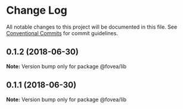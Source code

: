 # Change Log

All notable changes to this project will be documented in this file.
See [Conventional Commits](https://conventionalcommits.org) for commit guidelines.

<a name="0.1.2"></a>
## 0.1.2 (2018-06-30)




**Note:** Version bump only for package @fovea/lib

<a name="0.1.1"></a>
## 0.1.1 (2018-06-30)




**Note:** Version bump only for package @fovea/lib
